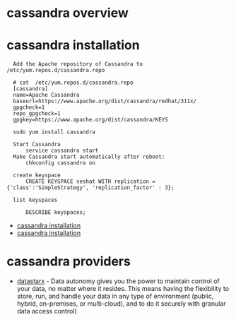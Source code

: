 # cassandra overview

# cassandra installation

  ```
    Add the Apache repository of Cassandra to /etc/yum.repos.d/cassandra.repo
    
    # cat  /etc/yum.repos.d/cassandra.repo
    [cassandra] 
    name=Apache Cassandra 
    baseurl=https://www.apache.org/dist/cassandra/redhat/311x/ 
    gpgcheck=1 
    repo_gpgcheck=1 
    gpgkey=https://www.apache.org/dist/cassandra/KEYS
    
    sudo yum install cassandra
    
    Start Cassandra 
        service cassandra start
    Make Cassandra start automatically after reboot:
        chkconfig cassandra on
        
    create keyspace
        CREATE KEYSPACE seshat WITH replication = {'class':'SimpleStrategy', 'replication_factor' : 3};
        
    list keyspaces
    
        DESCRIBE keyspaces;
  ```

* [cassandra installation](https://www.linode.com/docs/databases/cassandra/deploy-scalable-cassandra-on-ubuntu-18.04-and-centos-7/)
* [cassandra installation](http://cassandra.apache.org/download/ )

# cassandra providers

* [datastarx](https://www.datastax.com) - Data autonomy gives you the power to maintain control of your data, no matter where it resides. This means having the flexibility to store, run, and handle your data in any type of environment (public, hybrid, on-premises, or multi-cloud), and to do it securely with granular data access control)
